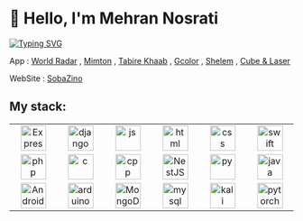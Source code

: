 # 👋 Hello, I'm Mehran Nosrati

<a href="https://git.io/typing-svg"><img src="https://readme-typing-svg.demolab.com?font=Fira+Code&weight=100&size=28&duration=5304&pause=1000&color=0044DA&center=true&vCenter=true&random=true&width=850&lines=Hi+there+%F0%9F%91%8B%F0%9F%8F%BB+Welcome+to+My+Profile!;I+am+a+Full+Stack+Developer;Always+learning+new+things" alt="Typing SVG" /></a>

App : [World Radar](https://cafebazaar.ir/app/ir.sobazino.worldradar) , [Mimton](https://myket.ir/app/com.sobazino.mimton) , [Tabire Khaab](https://myket.ir/app/ir.sobazino.tabirekhaab) , [Gcolor](https://cafebazaar.ir/app/com.sobazino.gcolor) , [Shelem](https://myket.ir/app/ir.sobazino.shelem) , [Cube & Laser](https://myket.ir/app/ir.sobazino.cubeandlaser)

WebSite : [SobaZino](http://sobazino.ir/)

<h2>My stack:</h2>
<table align="center">
  <tr>
    <td align="center" width="90">
      <img src="https://skillicons.dev/icons?i=express" width="45" height="45" alt="Express" />
    </td>
    <td align="center" width="90">
      <img src="https://skillicons.dev/icons?i=django" width="45" height="45" alt="django" />
    </td>
    <td align="center" width="90">
      <img src="https://skillicons.dev/icons?i=js" width="45" height="45" alt="js" />
    </td>
    <td align="center" width="90">
      <img src="https://skillicons.dev/icons?i=html" width="45" height="45" alt="html" />
    </td>
    <td align="center" width="90">
      <img src="https://skillicons.dev/icons?i=css" width="45" height="45" alt="css" />
    </td>
    <td align="center" width="90">
      <img src="https://skillicons.dev/icons?i=swift" width="45" height="45" alt="swift" />
    </td>
  </tr>
  <tr>
    <td align="center" width="90">
      <img src="https://skillicons.dev/icons?i=php" width="45" height="45" alt="php" />
    </td>
    <td align="center" width="90">
      <img src="https://skillicons.dev/icons?i=c" width="45" height="45" alt="c" />
    </td>
    <td align="center" width="90">
      <img src="https://skillicons.dev/icons?i=cpp" width="45" height="45" alt="cpp" />
    </td>
    <td align="center" width="90">
      <img src="https://skillicons.dev/icons?i=nodejs" width="45" height="45" alt="NestJS" />
    </td>
    <td align="center" width="90">
      <img src="https://skillicons.dev/icons?i=py" width="45" height="45" alt="py" />
    </td>
    <td align="center" width="90">
      <img src="https://skillicons.dev/icons?i=java" width="45" height="45" alt="java" />
    </td>
  </tr>
  <tr>
    <td align="center" width="90">
      <img src="https://skillicons.dev/icons?i=androidstudio" width="45" height="45" alt="AndroidStudio" />
    </td>
    <td align="center" width="90">
      <img src="https://skillicons.dev/icons?i=arduino" width="45" height="45" alt="arduino" />
    </td>
    <td align="center" width="90">
      <img src="https://skillicons.dev/icons?i=mongodb" width="45" height="45" alt="MongoDB" />
    </td>
    <td align="center" width="90">
      <img src="https://skillicons.dev/icons?i=mysql" width="45" height="45" alt="mysql" />
    </td>
    <td align="center" width="90">
      <img src="https://skillicons.dev/icons?i=kali" width="45" height="45" alt="kali" />
    </td>
    <td align="center" width="90">
      <img src="https://skillicons.dev/icons?i=pytorch" width="45" height="45" alt="pytorch" />
    </td>
  </tr>
</table>
